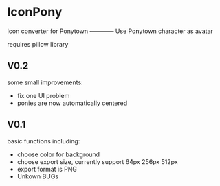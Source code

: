 # IconPony

Icon converter for Ponytown ———— Use Ponytown character as avatar

requires pillow library

## V0.2

some small improvements:

+ fix one UI problem
+ ponies are now automatically centered

## V0.1

basic functions including:

+ choose color for background
+ choose export size, currently support 64px 256px 512px
+ export format is PNG
+ Unkown BUGs
